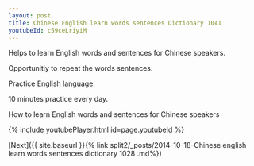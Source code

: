 ```yaml
---
layout: post
title: Chinese English learn words sentences Dictionary 1041 
youtubeId: c59ceLriyiM
---
```

 
 
Helps to learn English words and sentences for Chinese speakers.

Opportunitiy to repeat the words sentences. 

Practice English language. 
 
10 minutes practice every day. 
 
How to learn English words and sentences for Chinese speakers 
 
{% include youtubePlayer.html id=page.youtubeId %}
 
 
[Next]({{ site.baseurl }}{% link  split2/_posts/2014-10-18-Chinese english learn words sentences dictionary 1028 .md%})
 
